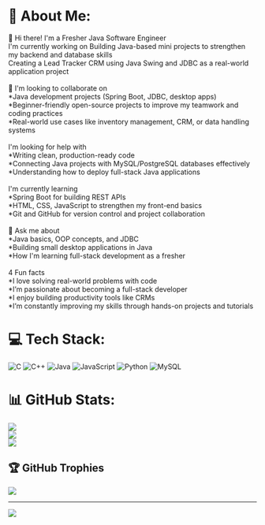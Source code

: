 # 💫 About Me:
👋 Hi there! I'm a Fresher Java Software Engineer<br>I'm currently working on Building Java-based mini projects to strengthen my backend and database skills<br>Creating a Lead Tracker CRM using Java Swing and JDBC as a real-world application project<br><br>🤝 I'm looking to collaborate on<br>*Java development projects (Spring Boot, JDBC, desktop apps)<br>*Beginner-friendly open-source projects to improve my teamwork and coding practices<br>*Real-world use cases like inventory management, CRM, or data handling systems<br><br> I'm looking for help with<br>*Writing clean, production-ready code<br>*Connecting Java projects with MySQL/PostgreSQL databases effectively<br>*Understanding how to deploy full-stack Java applications<br><br> I'm currently learning<br>*Spring Boot for building REST APIs<br>*HTML, CSS, JavaScript to strengthen my front-end basics<br>*Git and GitHub for version control and project collaboration<br><br>💬 Ask me about<br>*Java basics, OOP concepts, and JDBC<br>*Building small desktop applications in Java<br>*How I'm learning full-stack development as a fresher<br><br> 4 Fun facts<br>*I love solving real-world problems with code<br>*I’m passionate about becoming a full-stack developer<br>*I enjoy building productivity tools like CRMs<br>*I’m constantly improving my skills through hands-on projects and tutorials


# 💻 Tech Stack:
![C](https://img.shields.io/badge/c-%2300599C.svg?style=for-the-badge&logo=c&logoColor=white) ![C++](https://img.shields.io/badge/c++-%2300599C.svg?style=for-the-badge&logo=c%2B%2B&logoColor=white) ![Java](https://img.shields.io/badge/java-%23ED8B00.svg?style=for-the-badge&logo=openjdk&logoColor=white) ![JavaScript](https://img.shields.io/badge/javascript-%23323330.svg?style=for-the-badge&logo=javascript&logoColor=%23F7DF1E) ![Python](https://img.shields.io/badge/python-3670A0?style=for-the-badge&logo=python&logoColor=ffdd54) ![MySQL](https://img.shields.io/badge/mysql-4479A1.svg?style=for-the-badge&logo=mysql&logoColor=white)
# 📊 GitHub Stats:
![](https://github-readme-stats.vercel.app/api?username=Sandesh-java-fullstack&theme=radical&hide_border=false&include_all_commits=true&count_private=true)<br/>
![](https://nirzak-streak-stats.vercel.app/?user=Sandesh-java-fullstack&theme=radical&hide_border=false)<br/>
![](https://github-readme-stats.vercel.app/api/top-langs/?username=Sandesh-java-fullstack&theme=radical&hide_border=false&include_all_commits=true&count_private=true&layout=compact)

## 🏆 GitHub Trophies
![](https://github-profile-trophy.vercel.app/?username=Sandesh-java-fullstack&theme=radical&no-frame=false&no-bg=true&margin-w=4)

---
[![](https://visitcount.itsvg.in/api?id=Sandesh-java-fullstack&icon=0&color=0)](https://visitcount.itsvg.in)

